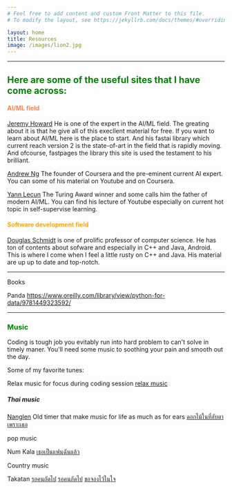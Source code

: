 ```yaml
---
# Feel free to add content and custom Front Matter to this file.
# To modify the layout, see https://jekyllrb.com/docs/themes/#overriding-theme-defaults

layout: home
title: Resources
image: /images/lion2.jpg
---
```


---
## <span style="color:green">Here are some of the useful sites that I have come across:</span>

#### <span style="color:coral"> AI/ML field</span>
[Jeremy Howard](https://www.fast.ai/) He is one of the expert in the AI/ML field. The greating about it is that he give all of this execllent material for free. If you want to learn about AI/ML here is the place to start. And his fastai library which current reach version 2 is the state-of-art in the field that is rapidly moving. And ofcourse, fastpages the library this site is used the testament to his brilliant.

[Andrew Ng](https://en.wikipedia.org/wiki/Andrew_Ng) The founder of Coursera and the pre-eminent current AI expert. You can some of his material on Youtube and on Coursera.

[Yann Lecun](http://yann.lecun.com/) The Turing Award winner and some calls him the father of modern AI/ML. You can find his lecture of Youtube especially on current hot topic in self-supervise learning.

#### <span style="color:orange"> Software development field </span>

[Douglas Schmidt](http://www.dre.vanderbilt.edu/~schmidt/) is one of prolific professor of computer science. He has ton of contents about sofware and especially in C++ and Java, Android. This is where I come when I feel a little rusty on C++ and Java. His material are up up to date and top-notch.

---
Books

Panda
https://www.oreilly.com/library/view/python-for-data/9781449323592/





---

### <span style="color:green"> Music </span>

Coding is tough job you evitably run into hard problem to can't solve in timely maner. You'll need some music to soothing your pain and smooth out the day.

Some of my favorite tunes:

Relax music for focus during coding session
[relax music](https://www.youtube.com/watch?v=iqmO1RlqorU)

##### Thai music

[Nanglen](https://www.youtube.com/c/NangLenGroup/featured)
Old timer that make music for life as much as for ears
[ดอกไม้ในที่ลับตา](https://www.youtube.com/watch?v=WW4FVEPkbkQ)
[เพราะเธอ](https://www.youtube.com/watch?v=X-oHiKtUXzk)


pop music

Num Kala
[เธอเป็นแฟนฉันแล้ว](https://www.youtube.com/watch?v=ihnUYwsibOU)

Country music

Takatan
[รอคนถัดไป](https://www.youtube.com/watch?v=J5SVUikmwBo)
[รอคนถัดไป](https://www.youtube.com/watch?v=c6Yg4l6BoR4)
[ขอจองไว้ในใจ](https://www.youtube.com/watch?v=h0hGII82Hhc)
